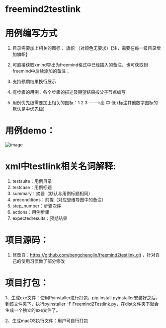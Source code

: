# freemind2testlink

# 用例编写方式

1. 目录需要加上相关的图标： 旗帜 （对颜色无要求）【注，需要在每一级目录增加旗帜】

2. 可直接获取xmind导出为freemind格式中已经插入的备注，也可获取到freemind中后续添加的备注；

3. 支持预期结果换行展示

4. 有步骤的用例：各个步骤的描述及期望结果按父子节点编写

5. 用例优先级需要加上相关的图标：1 2 3 --->高 中 低 (标注其他数字图标的 默认是中优先级)

# 用例demo：
![image](https://user-images.githubusercontent.com/23491399/216909061-9f6419a1-be18-44d5-86d5-fb438f873cbb.png)


# xml中testlink相关名词解释:

1. testsuite：用例目录
2. testcase：用例标题
3. summary：摘要（默认与用例标题相同）
4. preconditions：前提（对应思维导图中的备注）
5. step_number：步骤次序
6. actions：用例步骤
7. expectedresults：预期结果


# 项目源码：
 1.  修改自：https://github.com/pengchenglin/freemind2testlink.git ，针对自己的使用习惯做了部分修改

# 项目打包：

1、生成exe文件：使用Pyinstaller进行打包，pip install pyinstaller安装好之后，到该文件夹下，执行pyinstaller -F Freemind2Testlink.py，在dist文件夹下就会生成一个独立的exe文件了。

2、生成macOS执行文件：用户可自行打包
